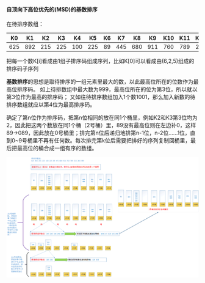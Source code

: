#### 自顶向下高位优先的(MSD)的基数排序
在待排序数组：      


|  K0  |  K1  |  K2  |  K3  |  K4  |  K5  |  K6  |  K7  |  K8  |  K9  | K10  | K11  | K12  | K13  | K14  |
| :--: | :--: | :--: | :--: | :--: | :--: | :--: | :--: | :--: | :--: | :--: | :--: | :--: | :--: | :--: |
| 625  | 892  | 215  | 225  | 100  | 225  |  89  | 445  | 680  | 911  | 760  | 789  | 256  | 200  | 999  |

把每一个数K[i]看成由1组子排序码组成序列，比如K[0]可以看成由(6,2,5)组成的排序码子序列        

**基数排序**的思想是取待排序的一组元素里最大的数，以此最高位所在的位数作为最高位排序码。
如上待排数组中最大数为999，最高位所在的位为第3位，所以就以第3位作为最高的排序码；
又如往待排序数组加入1个数1001，那么加入新数的待排序数组就应以第4位为最高排序码。

确定了第n位作为排序码，把第n位相同的放在同1个桶里，例如K2和K3第3位均为2，因此把这两个数放在同1个桶（2号桶）里，89没有最高位则在左边补0，这样89→089，因此放在0号桶里；排完第n位后递归地排第n-1位，n-2位……1位，直到0~9号桶里不再有任何数。每次排完第k位后需要把排好的序列复制回桶里，最后把最高位的桶合成一组有序的数组。

![基数排序过程](https://github.com/HurricanGod/Home/blob/master/img/%E5%9F%BA%E6%95%B0%E6%8E%92%E5%BA%8F.png)
